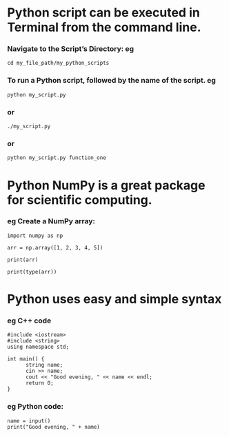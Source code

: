 # Python script can be executed in Terminal from the command line.
### Navigate to the Script’s Directory: eg

```
cd my_file_path/my_python_scripts
```
### To run a Python script, followed by the name of the script. eg

```
python my_script.py
```
### or

```
./my_script.py
```

### or

```
python my_script.py function_one
```



# Python NumPy is a great package for scientific computing.

### eg Create a NumPy array:
```
import numpy as np

arr = np.array([1, 2, 3, 4, 5])

print(arr)

print(type(arr))
```


# Python uses easy and simple syntax 

### eg  C++ code 
```
#include <iostream>
#include <string>
using namespace std;

int main() {
      string name;
      cin >> name;
      cout << "Good evening, " << name << endl;
      return 0;
}
```
### eg Python code:
```
name = input()
print("Good evening, " + name)
```



